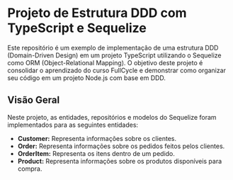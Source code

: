 # Projeto de Estrutura DDD com TypeScript e Sequelize

Este repositório é um exemplo de implementação de uma estrutura DDD (Domain-Driven Design) em um projeto TypeScript utilizando o Sequelize como ORM (Object-Relational Mapping). O objetivo deste projeto é consolidar o aprendizado do curso FullCycle e demonstrar como organizar seu código em um projeto Node.js com base em DDD.

## Visão Geral

Neste projeto, as entidades, repositórios e modelos do Sequelize foram implementados para as seguintes entidades:

- **Customer:** Representa informações sobre os clientes.
- **Order:** Representa informações sobre os pedidos feitos pelos clientes.
- **OrderItem:** Representa os itens dentro de um pedido.
- **Product:** Representa informações sobre os produtos disponíveis para compra.